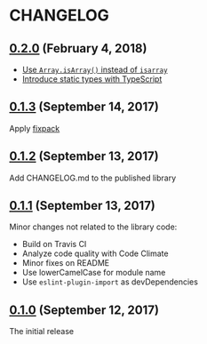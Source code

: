 # CHANGELOG
## [0.2.0](https://github.com/yasaichi/sass-var/releases/tag/v0.2.0) (February 4, 2018)
* [Use `Array.isArray()` instead of `isarray`](https://github.com/yasaichi/sass-var/pull/4)
* [Introduce static types with TypeScript](https://github.com/yasaichi/sass-var/pull/3)

## [0.1.3](https://github.com/yasaichi/sass-var/releases/tag/v0.1.3) (September 14, 2017)
Apply [fixpack](https://www.npmjs.com/package/fixpack)

## [0.1.2](https://github.com/yasaichi/sass-var/releases/tag/v0.1.2) (September 13, 2017)
Add CHANGELOG.md to the published library

## [0.1.1](https://github.com/yasaichi/sass-var/releases/tag/v0.1.1) (September 13, 2017)
Minor changes not related to the library code:

* Build on Travis CI
* Analyze code quality with Code Climate
* Minor fixes on README
* Use lowerCamelCase for module name
* Use `eslint-plugin-import` as devDependencies

## [0.1.0](https://github.com/yasaichi/sass-var/releases/tag/v0.1.0) (September 12, 2017)
The initial release
